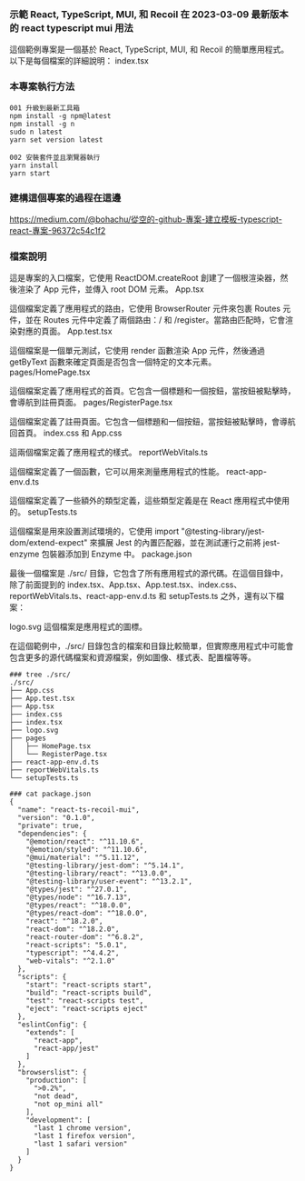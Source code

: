 ### 示範 React, TypeScript, MUI, 和 Recoil 在 2023-03-09 最新版本的 react typescript mui 用法
這個範例專案是一個基於 React, TypeScript, MUI, 和 Recoil 的簡單應用程式。以下是每個檔案的詳細說明：
index.tsx

### 本專案執行方法
```
001 升級到最新工具箱
npm install -g npm@latest
npm install -g n
sudo n latest
yarn set version latest

002 安裝套件並且瀏覽器執行
yarn install
yarn start
```

### 建構這個專案的過程在這邊
https://medium.com/@bohachu/從空的-github-專案-建立模板-typescript-react-專案-96372c54c1f2

### 檔案說明
這是專案的入口檔案，它使用 ReactDOM.createRoot 創建了一個根渲染器，然後渲染了 App 元件，並傳入 root DOM 元素。
App.tsx

這個檔案定義了應用程式的路由，它使用 BrowserRouter 元件來包裹 Routes 元件，並在 Routes 元件中定義了兩個路由：/ 和 /register。當路由匹配時，它會渲染對應的頁面。
App.test.tsx

這個檔案是一個單元測試，它使用 render 函數渲染 App 元件，然後通過 getByText 函數來確定頁面是否包含一個特定的文本元素。
pages/HomePage.tsx

這個檔案定義了應用程式的首頁。它包含一個標題和一個按鈕，當按鈕被點擊時，會導航到註冊頁面。
pages/RegisterPage.tsx

這個檔案定義了註冊頁面。它包含一個標題和一個按鈕，當按鈕被點擊時，會導航回首頁。
index.css 和 App.css

這兩個檔案定義了應用程式的樣式。
reportWebVitals.ts

這個檔案定義了一個函數，它可以用來測量應用程式的性能。
react-app-env.d.ts

這個檔案定義了一些額外的類型定義，這些類型定義是在 React 應用程式中使用的。
setupTests.ts

這個檔案是用來設置測試環境的，它使用 import "@testing-library/jest-dom/extend-expect" 來擴展 Jest 的內置匹配器，並在測試運行之前將 jest-enzyme 包裝器添加到 Enzyme 中。
package.json

最後一個檔案是 ./src/ 目錄，它包含了所有應用程式的源代碼。在這個目錄中，除了前面提到的 index.tsx、App.tsx、App.test.tsx、index.css、reportWebVitals.ts、react-app-env.d.ts 和 setupTests.ts 之外，還有以下檔案：

logo.svg
這個檔案是應用程式的圖標。

在這個範例中，./src/ 目錄包含的檔案和目錄比較簡單，但實際應用程式中可能會包含更多的源代碼檔案和資源檔案，例如圖像、樣式表、配置檔等等。

```
### tree ./src/
./src/
├── App.css
├── App.test.tsx
├── App.tsx
├── index.css
├── index.tsx
├── logo.svg
├── pages
│   ├── HomePage.tsx
│   └── RegisterPage.tsx
├── react-app-env.d.ts
├── reportWebVitals.ts
└── setupTests.ts

### cat package.json 
{
  "name": "react-ts-recoil-mui",
  "version": "0.1.0",
  "private": true,
  "dependencies": {
    "@emotion/react": "^11.10.6",
    "@emotion/styled": "^11.10.6",
    "@mui/material": "^5.11.12",
    "@testing-library/jest-dom": "^5.14.1",
    "@testing-library/react": "^13.0.0",
    "@testing-library/user-event": "^13.2.1",
    "@types/jest": "^27.0.1",
    "@types/node": "^16.7.13",
    "@types/react": "^18.0.0",
    "@types/react-dom": "^18.0.0",
    "react": "^18.2.0",
    "react-dom": "^18.2.0",
    "react-router-dom": "^6.8.2",
    "react-scripts": "5.0.1",
    "typescript": "^4.4.2",
    "web-vitals": "^2.1.0"
  },
  "scripts": {
    "start": "react-scripts start",
    "build": "react-scripts build",
    "test": "react-scripts test",
    "eject": "react-scripts eject"
  },
  "eslintConfig": {
    "extends": [
      "react-app",
      "react-app/jest"
    ]
  },
  "browserslist": {
    "production": [
      ">0.2%",
      "not dead",
      "not op_mini all"
    ],
    "development": [
      "last 1 chrome version",
      "last 1 firefox version",
      "last 1 safari version"
    ]
  }
}

```
